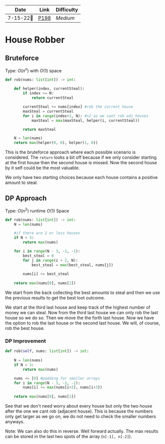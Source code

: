 | **Date**  | **Link**                                            | Difficulty |
| --------- | --------------------------------------------------- | ---------- |
| 7-15-22🎂 | [P198](https://leetcode.com/problems/house-robber/) | *Medium*   |


# House Robber
## Bruteforce
Type: $O(n^n)$ with $O(1)$ space

```python
def rob(nums: list[int]) -> int:
    
    def helper(index, currentSteal):
        if index >= N:
            return currentSteal

        currentSteal += nums[index] #rob the current house
        maxSteal = currentSteal
        for i in range(index+2, N): #+2 as we cant rob adj houses
            maxSteal = max(maxSteal, helper(i, currentSteal))

        return maxSteal

	N = len(nums)
    return max(helper(0, 0), helper(1, 0))
```

This is the bruteforce approach where each possible scenario is considered. The `return` looks a bit off because if we only consider starting at the first house then the second house is missed. Now the second house by it self could be the most valuable. 

We only have two starting choices because each house contains a positive amount to steal. 

## DP Approach
Type: $O(n^2)$ runtime $O(1)$ Space

```python
def rob(nums: list[int]) -> int:
    N = len(nums)

    #if there are 2 or less houses
    if N < 3:
        return max(nums)

    for i in range(N - 3, -1, -1):
        best_steal = 0
        for j in range(i + 2, N):
            best_steal = max(best_steal, nums[j])
            
        nums[i] += best_steal
        
    return max(nums[0], nums[1])
```

We start from the back collecting the best amounts to steal and then we use the previous results to get the best loot outcome. 

We start at the third last house and keep track of the highest number of money we can steal. Now from the third last house we can only rob the last house so we do so. Then we move the the forth last house. Now we have the option to rob the last house or the second last house. We will, of course, rob the best house. 

### DP Improvement
```python
def rob(self, nums: list[int]) -> int:
        
    N = len(nums)
    if N < 3:
        return max(nums)

    nums += [0] #padding for smaller arrays 
    for i in range(N - 3, -1, -1):
        nums[i] += max(nums[i+2], nums[i+3])
        
    return max(nums[0], nums[1])
```

See that we don't need worry about every house but only the two house after the one we cant rob (adjacent house). This is because the numbers only get larger as we go on, we do not need to check the smaller numbers anyways. 

Note: We can also do this in reverse. Well forward actually. The max results can be stored in the last two spots of the array (`n[-1], n[-2]`). 